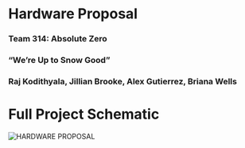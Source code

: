# Hardware Proposal

### Team 314: Absolute Zero

### “We’re Up to Snow Good”

### Raj Kodithyala, Jillian Brooke, Alex Gutierrez, Briana Wells

# Full Project Schematic
![HARDWARE PROPOSAL](https://github.com/Abs0lute-Zer0/AbsoluteZero.github.io/assets/135275139/9449700c-8677-4f14-a756-101c4b9b46aa)
